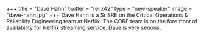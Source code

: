 +++
title = "Dave Hahn"
twitter = "relix42"
type = "new-speaker"
image = "dave-hahn.jpg"
+++
Dave Hahn is a Sr SRE on the Critical Operations & Reliability
Engineering team at Netflix. The CORE team is on the fore front of
availability for Netflix streaming service. Dave is very serious.
